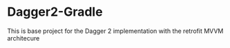 # Dagger2-Gradle
This is base project for the Dagger 2 implementation with the retrofit MVVM architecure
